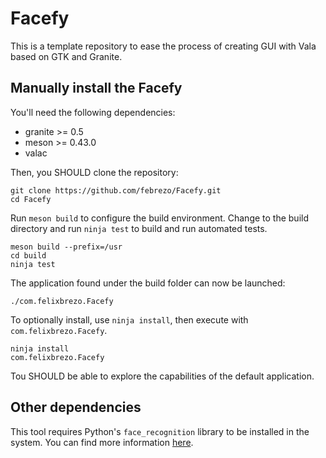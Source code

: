 # Facefy

This is a template repository to ease the process of creating GUI with Vala based on GTK and Granite.

## Manually install the Facefy

You'll need the following dependencies:

* granite >= 0.5
* meson >= 0.43.0
* valac

Then, you SHOULD clone the repository:

```
git clone https://github.com/febrezo/Facefy.git
cd Facefy
```

Run `meson build` to configure the build environment. Change to the build directory and run `ninja test` to build and run automated tests.

```
meson build --prefix=/usr
cd build
ninja test
```

The application found under the build folder can now be launched:

```
./com.felixbrezo.Facefy
```

To optionally install, use `ninja install`, then execute with `com.felixbrezo.Facefy`.

```
ninja install
com.felixbrezo.Facefy
```

Tou SHOULD be able to explore the capabilities of the default application.

## Other dependencies

This tool requires Python's `face_recognition` library to be installed in the system. You can find more information [here](https://github.com/ageitgey/face_recognition).
